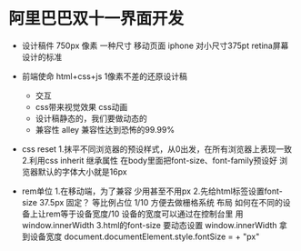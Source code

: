 # 阿里巴巴双十一界面开发
- 设计稿件
    750px 像素 一种尺寸 移动页面
    iphone 对小尺寸375pt retina屏幕 设计的标准
- 前端使命
    html+css+js 1像素不差的还原设计稿
    - 交互
    - css带来视觉效果 css动画
    - 设计稿静态的，我们要做动态的
    - 兼容性 alley 兼容性达到恐怖的99.99%

- css reset
    1.抹平不同浏览器的预设样式，从0出发，在所有浏览器上表现一致
    2.利用css inherit 继承属性 在body里面把font-size、font-family预设好
        浏览器默认的字体大小就是16px

- rem单位
    1.在移动端，为了兼容 少用甚至不用px
    2.先给html标签设置font-size
        37.5px 固定？
        等比例占位  1/10  方便去做栅格系统 布局
        如何在不同的设备上让rem等于设备宽度/10 
        设备的宽度可以通过在控制台里 用window.innerWidth
    3.html的font-size 要动态设置
        window.innerWidth 拿到设备宽度
        document.documentElement.style.fontSize = + "px"